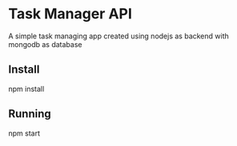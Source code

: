 # Task Manager API
  A simple task managing app
  created using nodejs as backend with mongodb as database
## Install
 npm install
## Running
 npm start
 
